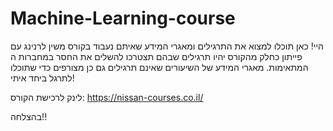 # Machine-Learning-course
היי!
כאן תוכלו למצוא את התרגילים ומאגרי המידע שאיתם נעבוד בקורס משין לרנינג עם פייתון
כחלק מהקורס יהיו תרגילים שבהם תצטרכו להשלים את החסר במחברות ה המתאימות.
מאגרי המידע של השיעורים שאינם תרגילים גם כן מצורפים כדי שתוכלו לתרגל ביחד איתי!

לינק לרכישת הקורס: https://nissan-courses.co.il/


בהצלחה!!

